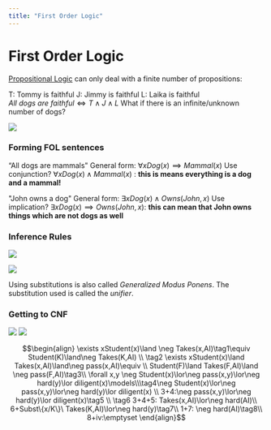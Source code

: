 ```yaml
---
title: "First Order Logic"
---
```

# First Order Logic
[Propositional Logic](Notes/Propositional%20Logic.md) can only deal with a finite number of propositions:

T: Tommy is faithful
J: Jimmy is faithful
L: Laika is faithful
$All\ dogs\ are\ faithful\iff T\land J\land L$ 
What if there is an infinite/unknown number of dogs?

![](https://i.imgur.com/cv3VDgZ.png)

### Forming FOL sentences
“All dogs are mammals"
General form:  $\forall xDog(x)\implies Mammal(x)$
Use conjunction? $\forall x Dog(x) \land Mammal(x)$ : **this is means everything is a dog and a mammal!**

"John owns a dog"
General form: $\exists x Dog(x)\land Owns(John,x)$
Use implication? $\exists xDog(x)\implies Owns(John,x)$: **this can mean that John owns things which are not dogs as well**

### Inference Rules
![](https://i.imgur.com/u2fblRM.png)

![](https://i.imgur.com/SEjFjs7.png)

Using substitutions is also called _Generalized Modus Ponens_.
The substitution used is called the _unifier_.

### Getting to CNF
![](https://i.imgur.com/oQcOri5.png)
![](https://i.imgur.com/Ao7wmqA.png)



$$\begin{align}
  \exists xStudent(x)\land \neg Takes(x,AI)\tag1\equiv Student(K)\land\neg Takes(K,AI) \\
  \tag2 \exists xStudent(x)\land Takes(x,AI)\land\neg pass(x,AI)\equiv \\
  Student(F)\land Takes(F,AI)\land \neg pass(F,AI)\tag3\\
   \forall x,y \neg Student(x)\lor\neg pass(x,y)\lor\neg hard(y)\lor diligent(x)\models\\\tag4\neg Student(x)\lor\neg pass(x,y)\lor\neg hard(y)\lor diligent(x) \\
   3+4:\neg pass(x,y)\lor\neg hard(y)\lor diligent(x)\tag5 \\
   \tag6 3+4+5: Takes(x,AI)\lor\neg hard(AI)\\
   6+Subst\{x/K\}\ Takes(K,AI)\lor\neg hard(y)\tag7\\
   1+7: \neg hard(AI)\tag8\\
   8+iv:\emptyset
  \end{align}$$
